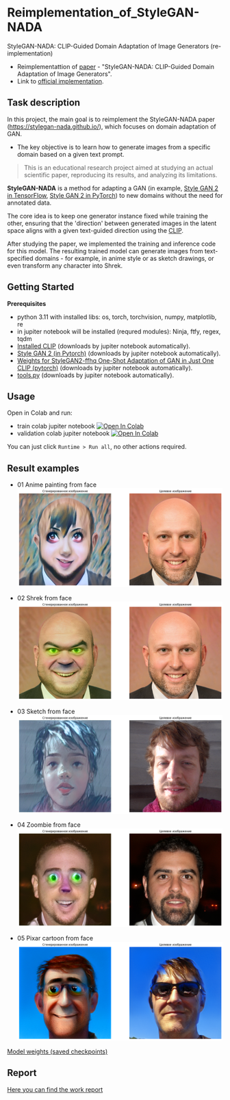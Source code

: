 # Reimplementation_of_StyleGAN-NADA
StyleGAN-NADA: CLIP-Guided Domain Adaptation of Image Generators (re-implementation)
* Reimplementattion of [paper](https://arxiv.org/abs/2108.00946) - "StyleGAN-NADA: CLIP-Guided Domain Adaptation of Image Generators".
* Link to [official implementation](https://github.com/rinongal/StyleGAN-nada).
## Task description
In this project, the main goal is to reimplement the StyleGAN-NADA paper (https://stylegan-nada.github.io/), which focuses on domain adaptation of GAN.
* The key objective is to learn how to generate images from a specific domain based on a given text prompt.
> This is an educational research project aimed at studying an actual scientific paper, reproducing its results, and analyzing its limitations.

**StyleGAN-NADA** is a method for adapting a GAN (in example, [Style GAN 2 in TensorFlow](https://github.com/NVlabs/stylegan2), [Style GAN 2 in PyTorch](https://github.com/rosinality/stylegan2-pytorch)) to new domains without the need for annotated data. 

The core idea is to keep one generator instance fixed while training the other, ensuring that the 'direction' between generated images in the latent space aligns with a given text-guided direction using the [CLIP](https://github.com/openai/CLIP).

After studying the paper, we implemented the training and inference code for this model. The resulting trained model can generate images from text-specified domains - for example, in anime style or as sketch drawings, or even transform any character into Shrek.

## Getting Started
**Prerequisites**
 - python 3.11 with installed libs: os, torch, torchvision, numpy, matplotlib, re
 - in jupiter notebook will be installed (requred modules): Ninja, ftfy, regex, tqdm
 - [Installed CLIP](https://github.com/openai/CLIP) (downloads by jupiter notebook automatically).
 - [Style GAN 2 (in Pytorch)](https://github.com/rosinality/stylegan2-pytorch) (downloads by jupiter notebook automatically).
 - [Weights for StyleGAN2-ffhq One-Shot Adaptation of GAN in Just One CLIP (pytorch)](https://huggingface.co/akhaliq/OneshotCLIP-stylegan2-ffhq/resolve/main/stylegan2-ffhq-config-f.pt) (downloads by jupiter notebook automatically).
 - [tools.py](https://raw.githubusercontent.com/vital83/Reimplementation_of_StyleGAN-NADA/main/tools.py) (downloads by jupiter notebook automatically).

## Usage

Open in Colab and run:
 - train colab jupiter notebook [![Open In Colab](https://colab.research.google.com/assets/colab-badge.svg)](https://colab.research.google.com/drive/1r2MRBtmxpUGJfJ0lzH9BCreUeRFCKLwD?usp=sharing)
 - validation colab jupiter notebook [![Open In Colab](https://colab.research.google.com/assets/colab-badge.svg)](https://colab.research.google.com/drive/1TJONxEAv0nLkggNEgIgrbHKzRXsKm2cp?usp=sharing)


You can just click `Runtime > Run all`, no other actions required.

## Result examples
* 01 Anime painting from face
![Image](https://github.com/vital83/Reimplementation_of_StyleGAN-NADA/blob/main/01_anime_painting_from_face.png)

* 02 Shrek from face
![Image](https://github.com/vital83/Reimplementation_of_StyleGAN-NADA/blob/main/02_100_shrek_from_face.png)

* 03 Sketch from face
![Image](https://github.com/vital83/Reimplementation_of_StyleGAN-NADA/blob/main/04_10l_300s_sketch_from_face.png)

* 04 Zoombie from face
![Image](https://github.com/vital83/Reimplementation_of_StyleGAN-NADA/blob/main/05_5l_300s_zoombie_from_face.png)

* 05 Pixar cartoon from face
![Image](https://github.com/vital83/Reimplementation_of_StyleGAN-NADA/blob/main/03_300_pixar_from_face.png)


[Model weights (saved checkpoints)](https://drive.google.com/drive/folders/1a27Qx_Te2DQ95gjUhUEUW6K6VmFvcc4F?usp=sharing)


## Report

[Here you can find the work report](REPORT.md)

